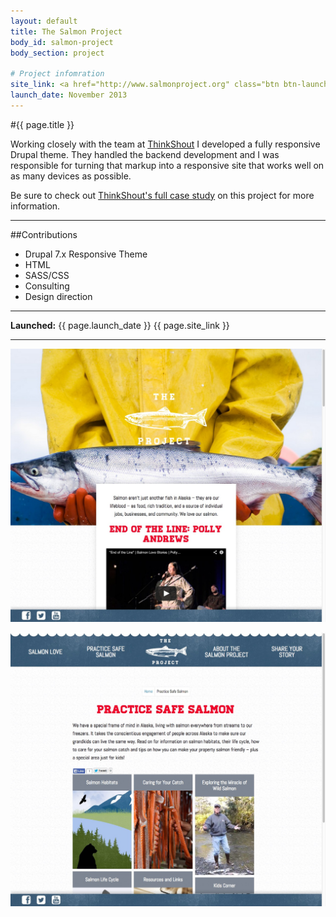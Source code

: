 ```yaml
---
layout: default
title: The Salmon Project
body_id: salmon-project
body_section: project

# Project infomration
site_link: <a href="http://www.salmonproject.org" class="btn btn-launch">View site</a>
launch_date: November 2013
---
```


#{{ page.title }}

Working closely with the team at [ThinkShout](http://www.thinkshout.org) I developed a fully responsive Drupal theme. They handled the backend development and I was responsible for turning that markup into a responsive site that works well on as many devices as possible.

Be sure to check out [ThinkShout's full case study](http://thinkshout.com/work/the-salmon-project) on this project for more information.

---

##Contributions

* Drupal 7.x Responsive Theme
* HTML
* SASS/CSS
* Consulting
* Design direction

---

**Launched:** {{ page.launch_date }} {{ page.site_link }}

---

![Home](screenshots/home.jpeg)   

![Home](screenshots/safe.jpeg)   
